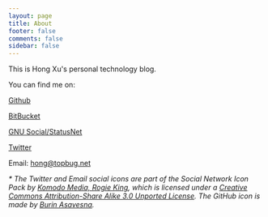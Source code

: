 ```yaml
---
layout: page
title: About
footer: false
comments: false
sidebar: false
---
```


This is Hong Xu's personal technology blog.

You can find me on:

[Github](https://github.com/xuhdev)

[BitBucket](https://bitbucket.org/xuhdev)

[GNU Social/StatusNet](https://status.topbug.net)

[Twitter](http://twitter.com/#!/xuhdev)


Email: [hong@topbug.net](mailto:hong@topbug.net "Hong Xu <hong@topbug.net>")


_* The Twitter and Email social icons are part of the Social Network Icon Pack
by [Komodo Media, Rogie King](http://komodomedia.com/), which is licensed under
a
[Creative Commons Attribution-Share Alike 3.0 Unported License](http://creativecommons.org/licenses/by-sa/3.0/).
The GitHub icon is made by [Burin Asavesna](http://helloburin.com/)._
